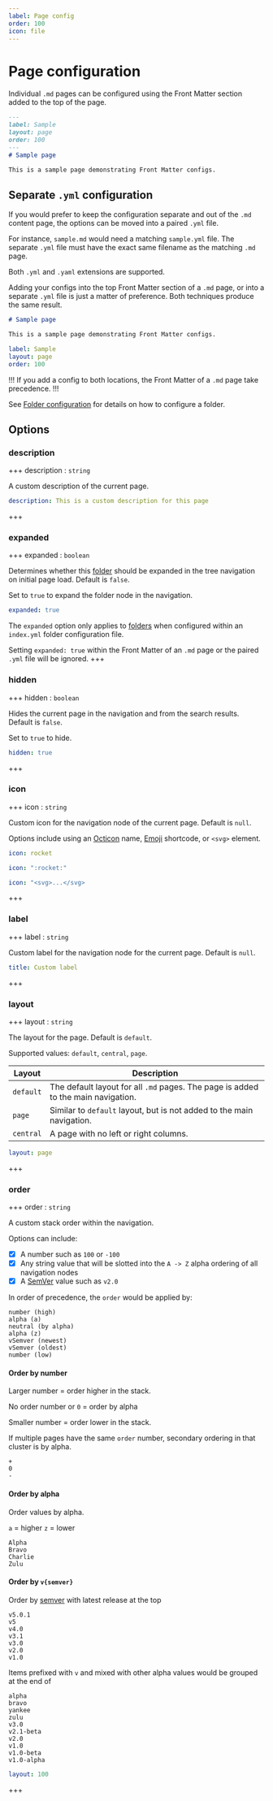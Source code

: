 ```yaml
---
label: Page config
order: 100
icon: file
---
```

# Page configuration

Individual `.md` pages can be configured using the Front Matter section added to the top of the page.

```md sample.md
---
label: Sample
layout: page
order: 100
---
# Sample page

This is a sample page demonstrating Front Matter configs.
```

## Separate `.yml` configuration

If you would prefer to keep the configuration separate and out of the `.md` content page, the options can be moved into a paired `.yml` file. 

For instance, `sample.md` would need a matching `sample.yml` file. The separate `.yml` file must have the exact same filename as the matching `.md` page.

Both `.yml` and `.yaml` extensions are supported.

Adding your configs into the top Front Matter section of a `.md` page, or into a separate `.yml` file is just a matter of preference. Both techniques produce the same result. 

```md sample.md
# Sample page

This is a sample page demonstrating Front Matter configs.
```

```yml sample.yml
label: Sample
layout: page
order: 100
```

!!!
If you add a config to both locations, the Front Matter of a `.md` page take precedence.
!!!

See [Folder configuration](folder.md) for details on how to configure a folder. 

## Options

### description

+++ description : `string`

A custom description of the current page.

```yml
description: This is a custom description for this page
```
+++

### expanded

+++ expanded : `boolean`

Determines whether this [folder](foulder.md) should be expanded in the tree navigation on initial page load. Default is `false`.

Set to `true` to expand the folder node in the navigation.

```yml
expanded: true
```

The `expanded` option only applies to [folders](folder.md) when configured within an `index.yml` folder configuration file.

Setting `expanded: true` within the Front Matter of an `.md` page or the paired `.yml` file will be ignored. 
+++

### hidden

+++ hidden : `boolean`

Hides the current page in the navigation and from the search results. Default is `false`.

Set to `true` to hide.

```yml
hidden: true
```
+++

### icon

+++ icon : `string`

Custom icon for the navigation node of the current page. Default is `null`.

Options include using an [Octicon](https://octicons-primer.vercel.app/octicons/) name, [Emoji](https://mojee.io/emojis/) shortcode, or `<svg>` element.

```yml Octicon
icon: rocket
```

```yml Emoji shortcode
icon: ":rocket:"
```

```yml SVG element
icon: "<svg>...</svg>
```
+++

### label

+++ label : `string`

Custom label for the navigation node for the current page. Default is `null`.

```yml
title: Custom label
```
+++

### layout

+++ layout : `string`

The layout for the page. Default is `default`.

Supported values: `default`, `central`, `page`.

Layout | Description
--- | ---
`default` | The default layout for all `.md` pages. The page is added to the main navigation.
`page` | Similar to `default` layout, but is not added to the main navigation.
`central` | A page with no left or right columns.

```yml
layout: page
```
+++

### order

+++ order : `string`

A custom stack order within the navigation.

Options can include:

- [x] A number such as `100` or `-100`
- [x] Any string value that will be slotted into the `A -> Z` alpha ordering of all navigation nodes
- [x] A [SemVer](https://semver.org/) value such as `v2.0`

In order of precedence, the `order` would be applied by:

```
number (high)
alpha (a)
neutral (by alpha)
alpha (z)
vSemver (newest)
vSemver (oldest)
number (low)
```

#### Order by number

Larger number = order higher in the stack. 

No order number or `0` = order by alpha

Smaller number = order lower in the stack.

If multiple pages have the same `order` number, secondary ordering in that cluster is by alpha.

```
+
0
-
```

#### Order by alpha

Order values by alpha. 

`a` = higher
`z` = lower

```
Alpha
Bravo
Charlie
Zulu
```

#### Order by `v{semver}`

Order by [semver](https://semver.org/) with latest release at the top

```
v5.0.1
v5
v4.0
v3.1
v3.0
v2.0
v1.0
```

Items prefixed with `v` and mixed with other alpha values would be grouped at the end of 
```
alpha
bravo
yankee
zulu
v3.0
v2.1-beta
v2.0
v1.0
v1.0-beta
v1.0-alpha
```

```yml
layout: 100
```
+++
